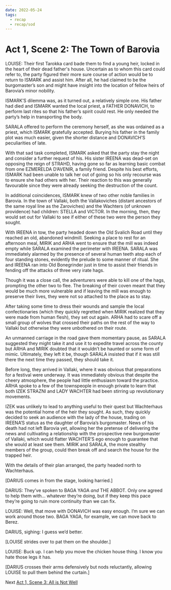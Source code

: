 ```yaml
---
date: 2022-05-24
tags:
  - recap
  - recap/sod
---
```

# Act 1, Scene 2: The Town of Barovia

LOUISE: Their first Tarokka card bade them to find a young heir, locked in the heart of their dead father's house. Uncertain as to whom this card could refer to, the party figured their more sure course of action would be to return to ISMARK and assist him. After all, he had claimed to be the burgomaster’s son and might have insight into the location of fellow heirs of Barovia’s minor nobility.

ISMARK’S dilemma was, as it turned out, a relatively simple one. His father had died and ISMARK wanted the local priest, a FATHER DONAVICH, to perform last rites so that his father’s spirit could rest. He only needed the party’s help in transporting the body.

SARALA offered to perform the ceremony herself, as she was ordained as a priest, which ISMARK gratefully accepted. Burying his father in the family plot was much easier, given the shorter distance and DONAVICH’S peculiarities of late.

With that sad task completed, ISMARK asked that the party stay the night and consider a further request of his. His sister IREENA was dead-set on opposing the reign of STRAHD, having gone so far as learning basic combat from one EZMERELDA D’AVENIR, a family friend. Despite his best efforts, ISMARK had been unable to talk her out of going so his only recourse was to ensure she had others with her. Their reaction to this was generally favourable since they were already seeking the destruction of the count.

In additional coincidences, ISMARK knew of two other noble families in Barovia. In the town of Vallaki, both the Vallakoviches (distant ancestors of the same royal line as the Zaroviches) and the Wachters (of unknown providence) had children: STELLA and VICTOR. In the morning, then, they would set out for Vallaki to see if either of these two were the person they sought.

With IREENA in tow, the party headed down the Old Svalich Road until they reached an old, abandoned windmill. Seeking a place to rest for an afternoon meal, MIRIK and ARHA went to ensure that the mill was indeed empty while SARALA examined the perimeter with IREENA. SARALA was immediately alarmed by the presence of several human teeth atop each of four standing stones, evidently the prelude to some manner of ritual. She and IREENA ran into Old Bonegrinder just in time to assist their friends in fending off the attacks of three very irate hags.

Though it was a close call, the adventurers were able to kill one of the hags, prompting the other two to flee. The breaking of their coven meant that they would be much more vulnerable and if leaving the mill was enough to preserve their lives, they were not so attached to the place as to stay.

After taking some time to dress their wounds and sample the local confectionaries (which they quickly regretted when MIRIK realized that they were made from human flesh), they set out again. ARHA had to scare off a small group of wolves that crossed their paths on the rest of the way to Vallaki but otherwise they were unbothered on their route.

An unmanned carriage in the road gave them momentary pause, as SARALA suggested they might take it and use it to expedite travel across the county but ARHA and MIRIK doubted that it wouldn’t be haunted or some form of mimic. Ultimately, they left it be, though SARALA insisted that if it was still there the next time they passed, they should take it.

Before long, they arrived in Vallaki, where it was obvious that preparations for a festival were underway. It was immediately obvious that despite the cheery atmosphere, the people had little enthusiasm toward the practice. ARHA spoke to a few of the townspeople in enough private to learn that both IZEK STRAZNI and LADY WACHTER had been stirring up revolutionary movements.

IZEK was unlikely to lead to anything useful to their quest but Wachterhaus was the potential home of the heir they sought. As such, they quickly decided to seek an audience with the lady of the house, trading on IREENA’S status as the daughter of Barovia’s burgomaster. News of his death had not left Barovia yet, allowing her the pretense of delivering the news and cultivating a relationship with the prospective new burgomaster of Vallaki, which would flatter WACHTER’S ego enough to guarantee that she would at least see them. MIRIK and SARALA, the more stealthy members of the group, could then break off and search the house for the trapped heir.

With the details of their plan arranged, the party headed north to Wachterhaus.

[DARIUS comes in from the stage, looking harried.]

DARIUS: They’ve spoken to BAGA YAGA *and* THE ABBOT. Only one agreed to help them with… whatever they’re doing, but if they keep this pace they’re going to ruin more continuity than we can fix.

LOUISE: Well, that move with DONAVICH was easy enough. I’m sure we can work around those two. BAGA YAGA, for example, we can move back to Berez.

DARIUS, sighing: I guess we’d better.

[LOUISE strides over to pat them on the shoulder.]

LOUISE: Buck up. I can help you move the chicken house thing. I know you hate those legs it has.

[DARIUS crosses their arms defensively but nods reluctantly, allowing LOUISE to pull them behind the curtain.]

Next
[Act 1, Scene 3: All is Not Well](Act%204,%20Scene%2003%20All%20is%20Not%20Well.md)